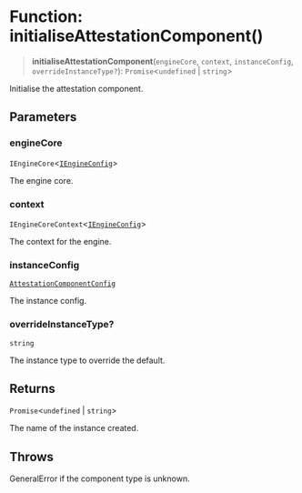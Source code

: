 # Function: initialiseAttestationComponent()

> **initialiseAttestationComponent**(`engineCore`, `context`, `instanceConfig`, `overrideInstanceType?`): `Promise`\<`undefined` \| `string`\>

Initialise the attestation component.

## Parameters

### engineCore

`IEngineCore`\<[`IEngineConfig`](../interfaces/IEngineConfig.md)\>

The engine core.

### context

`IEngineCoreContext`\<[`IEngineConfig`](../interfaces/IEngineConfig.md)\>

The context for the engine.

### instanceConfig

[`AttestationComponentConfig`](../type-aliases/AttestationComponentConfig.md)

The instance config.

### overrideInstanceType?

`string`

The instance type to override the default.

## Returns

`Promise`\<`undefined` \| `string`\>

The name of the instance created.

## Throws

GeneralError if the component type is unknown.
